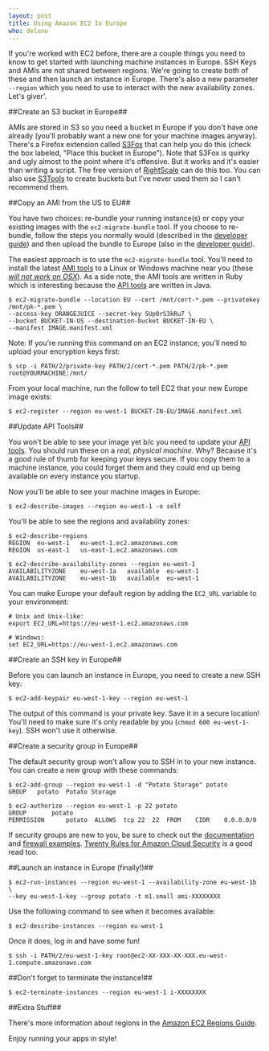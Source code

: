 ```yaml
---
layout: post
title: Using Amazon EC2 In Europe
who: delano
---
```


If you're worked with EC2 before, there are a couple things you need to know to get started with launching machine instances in Europe. SSH Keys and AMIs are not shared between regions. We're going to create both of these and then launch an instance in Europe. There's also a new parameter `--region` which you need to use to interact with the new availability zones. Let's giver'.


##Create an S3 bucket in Europe##

AMIs are stored in S3 so you need a bucket in Europe if you don't have one already (you'll probably want a new one for your machine images anyway). There's a Firefox extension called [S3Fox](https://addons.mozilla.org/en-US/firefox/addon/3247) that can help you do this (check the box labeled, "Place this bucket in Europe"). Note that S3Fox is quirky and ugly almost to the point where it's offensive. But it works and it's easier than writing a script. The free version of [RightScale](http://rightscale.com/) can do this too. You can also use [S3Tools](http://s3tools.logix.cz/s3tools) to create buckets but I've never used them so I can't recommend them.  

##Copy an AMI from the US to EU##

You have two choices: re-bundle your running instance(s) or copy your existing images with the `ec2-migrate-bundle` tool. If you choose to re-bundle, follow the steps you normally would (described in the [developer guide](http://docs.amazonwebservices.com/AWSEC2/2008-12-01/DeveloperGuide/index.html?bundling-an-ami-linux.html)) and then upload the bundle to Europe (also in the [developer guide](http://docs.amazonwebservices.com/AWSEC2/2008-12-01/DeveloperGuide/index.html?CLTRG-ami-upload-bundle.html)). 

The easiest approach is to use the `ec2-migrate-bundle` tool. You'll need to install the latest [AMI tools](http://developer.amazonwebservices.com/connect/entry.jspa?externalID=368) to a Linux or Windows machine near you (these *[will not work on OSX](http://developer.amazonwebservices.com/connect/message.jspa?messageID=92712)*). As a side note, the AMI tools are written in Ruby which is interesting because the [API tools](http://developer.amazonwebservices.com/connect/entry.jspa?externalID=351) are written in Java. 

    $ ec2-migrate-bundle --location EU --cert /mnt/cert-*.pem --privatekey /mnt/pk-*.pem \
    --access-key ORANGEJUICE --secret-key SUp0rS3kRu7 \
    --bucket BUCKET-IN-US --destination-bucket BUCKET-IN-EU \ 
    --manifest IMAGE.manifest.xml 

Note: If you're running this command on an EC2 instance, you'll need to upload your encryption keys first:

    $ scp -i PATH/2/private-key PATH/2/cert-*.pem PATH/2/pk-*.pem root@YOURMACHINE:/mnt/

From your local machine, run the follow to tell EC2 that your new Europe image exists:

    $ ec2-register --region eu-west-1 BUCKET-IN-EU/IMAGE.manifest.xml

##Update API Tools##

You won't be able to see your image yet b/c you need to update your [API tools](http://developer.amazonwebservices.com/connect/entry.jspa?externalID=351). You should run these on a *real, physical machine*. Why? Because it's a good rule of thumb for keeping your keys secure. If you copy them to a machine instance, you could forget them and they could end up being available on every instance you startup. 

Now you'll be able to see your machine images in Europe:

    $ ec2-describe-images --region eu-west-1 -o self

You'll be able to see the regions and availability zones:

    $ ec2-describe-regions
    REGION	eu-west-1	eu-west-1.ec2.amazonaws.com
    REGION	us-east-1	us-east-1.ec2.amazonaws.com
    
    $ ec2-describe-availability-zones --region eu-west-1
    AVAILABILITYZONE	eu-west-1a	 available	eu-west-1
    AVAILABILITYZONE	eu-west-1b	 available	eu-west-1
 

You can make Europe your default region by adding the `EC2_URL` variable to your environment:

    # Unix and Unix-like:
    export EC2_URL=https://eu-west-1.ec2.amazonaws.com

    # Windows:
    set EC2_URL=https://eu-west-1.ec2.amazonaws.com


##Create an SSH key in Europe##

Before you can launch an instance in Europe, you need to create a new SSH key:

    $ ec2-add-keypair eu-west-1-key --region eu-west-1

The output of this command is your private key. Save it in a secure location! You'll need to make sure it's only readable by you (`chmod 600 eu-west-1-key`). SSH won't use it otherwise. 

##Create a security group in Europe##

The default security group won't allow you to SSH in to your new instance. You can create a new group with these commands:

    $ ec2-add-group --region eu-west-1 -d "Potato Storage" potato
    GROUP	potato	Potato Storage
    
    $ ec2-authorize --region eu-west-1 -p 22 potato
    GROUP		potato	
    PERMISSION		potato	ALLOWS	tcp	22	22	FROM	CIDR	0.0.0.0/0
		
If security groups are new to you, be sure to check out the [documentation](http://docs.amazonwebservices.com/AWSEC2/2008-12-01/DeveloperGuide/index.html?CLTRG-ami-migrate-bundle.html) and [firewall examples](http://docs.amazonwebservices.com/AmazonEC2/dg/2006-10-01/distributed-firewall-examples.html). [Twenty Rules for Amazon Cloud Security](http://broadcast.oreilly.com/2008/11/20-rules-for-amazon-cloud-security.html) is a good read too. 

##Launch an instance in Europe (finally!)##

    $ ec2-run-instances --region eu-west-1 --availability-zone eu-west-1b \
    --key eu-west-1-key --group potato -t m1.small ami-XXXXXXXX

Use the following command to see when it becomes available:

    $ ec2-describe-instances --region eu-west-1

Once it does, log in and have some fun!

    $ ssh -i PATH/2/eu-west-1-key root@ec2-XX-XXX-XX-XXX.eu-west-1.compute.amazonaws.com

##Don't forget to terminate the instance!##

    $ ec2-terminate-instances --region eu-west-1 i-XXXXXXXX

##Extra Stuff##

There's more information about regions in the [Amazon EC2 Regions Guide](http://developer.amazonwebservices.com/connect/entry.jspa?externalID=1927&categoryID=174). 

Enjoy running your apps in style!

